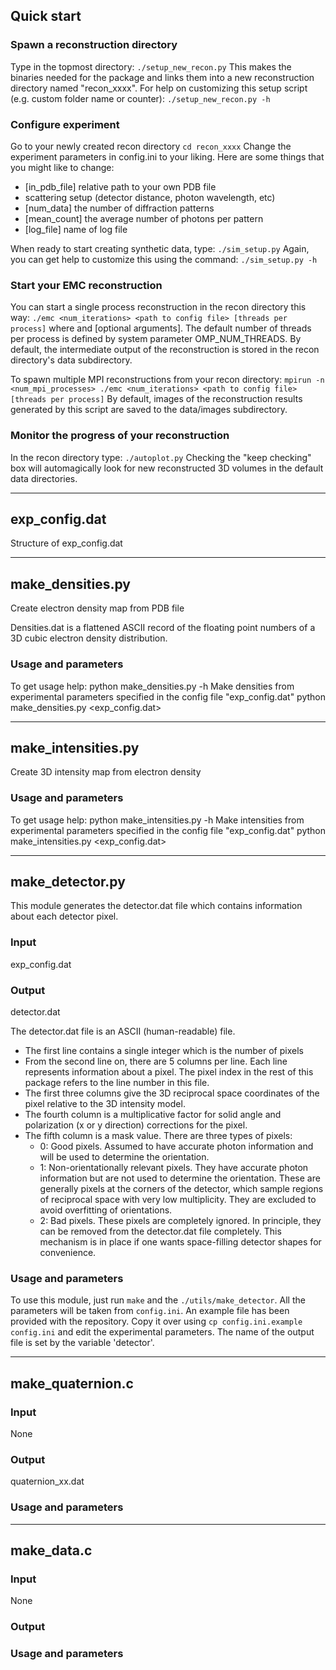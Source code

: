 ## Quick start  
### Spawn a reconstruction directory
Type in the topmost directory:
	```
	./setup_new_recon.py
	```
This makes the binaries needed for the package and links them into a new reconstruction directory named "recon_xxxx". For help on customizing this setup script (e.g. custom folder name or counter):
	```
	./setup_new_recon.py -h
	```

### Configure experiment
Go to your newly created recon directory
	```
	cd recon_xxxx
	```
Change the experiment parameters in config.ini to your liking. 
Here are some things that you might like to change:
- [in_pdb_file] relative path to your own PDB file
- scattering setup (detector distance, photon wavelength, etc)
- [num_data] the number of diffraction patterns
- [mean_count] the average number of photons per pattern
- [log_file] name of log file

When ready to start creating synthetic data, type:
	```
	./sim_setup.py
	```
Again, you can get help to customize this using the command:
	```
	./sim_setup.py -h
	```

### Start your EMC reconstruction
You can start a single process reconstruction in the recon directory this way:
	```
	./emc <num_iterations> <path to config file> [threads per process]
	```
where <necessary arguments> and [optional arguments]. The default number of threads per process is defined by system parameter OMP_NUM_THREADS.
By default, the intermediate output of the reconstruction is stored in the recon directory's data subdirectory.

To spawn multiple MPI reconstructions from your recon directory:
	```
	mpirun -n <num_mpi_processes> ./emc <num_iterations> <path to config file> [threads per process]
	```
By default, images of the reconstruction results generated by this script are saved to the data/images subdirectory.

### Monitor the progress of your reconstruction 
In the recon directory type:
	```
	./autoplot.py
	```
Checking the "keep checking" box will automagically look for new reconstructed 3D volumes in the default data directories.

--------------------------------------------------------------------------------
## exp_config.dat
Structure of exp_config.dat

--------------------------------------------------------------------------------
## make_densities.py
Create electron density map from PDB file

Densities.dat is a flattened ASCII record of the floating point numbers of a 3D cubic electron density distribution. 

### Usage and parameters
To get usage help:
	python make_densities.py -h
Make densities from experimental parameters specified in the config file "exp_config.dat"
	python make_densities.py <exp_config.dat>

--------------------------------------------------------------------------------
## make_intensities.py 
Create 3D intensity map from electron density
### Usage and parameters
To get usage help:
	python make_intensities.py -h
Make intensities from experimental parameters specified in the config file "exp_config.dat"
	python make_intensities.py <exp_config.dat>

--------------------------------------------------------------------------------
## make_detector.py
This module generates the detector.dat file which contains information about
each detector pixel. 
### Input
exp_config.dat
### Output
detector.dat

The detector.dat file is an ASCII (human-readable) file.
 - The first line contains a single integer which is the number of pixels
 - From the second line on, there are 5 columns per line. Each line represents
   information about a pixel. The pixel index in the rest of this package
   refers to the line number in this file.
 - The first three columns give the 3D reciprocal space coordinates of the pixel
   relative to the 3D intensity model.
 - The fourth column is a multiplicative factor for solid angle and polarization (x or y direction) corrections for the pixel.
 - The fifth column is a mask value. There are three types of pixels:
 	- 0: Good pixels. Assumed to have accurate photon information and will be
	  used to determine the orientation.
	- 1: Non-orientationally relevant pixels. They have accurate photon
	  information but are not used to determine the orientation. These are
	  generally pixels at the corners of the detector, which sample regions of
	  reciprocal space with very low multiplicity. They are excluded to avoid
	  overfitting of orientations.
	- 2: Bad pixels. These pixels are completely ignored. In principle, they can
	  be removed from the detector.dat file completely. This mechanism is in
	  place if one wants space-filling detector shapes for convenience.

### Usage and parameters
To use this module, just run `make` and the `./utils/make_detector`. All the
parameters will be taken from `config.ini`. An example file has been provided
with the repository. Copy it over using `cp config.ini.example config.ini` and
edit the experimental parameters. The name of the output file is set by the
variable 'detector'.


--------------------------------------------------------------------------------
## make_quaternion.c
### Input
None
### Output
quaternion_xx.dat

### Usage and parameters


--------------------------------------------------------------------------------
## make_data.c
### Input
None
### Output

### Usage and parameters


